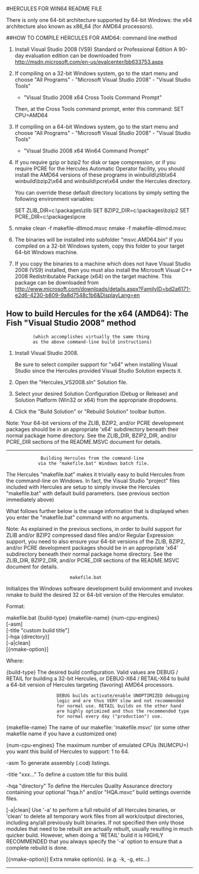 #HERCULES FOR WIN64 README FILE

There is only one 64-bit architecture supported by 64-bit Windows: the
x64 architecture also known as x86_64 (for AMD64 processors).

##HOW TO COMPILE HERCULES FOR AMD64: command line method

1. Install Visual Studio 2008 (VS9) Standard or Professional Edition
   A 90-day evaluation edition can be downloaded from
   http://msdn.microsoft.com/en-us/evalcenter/bb633753.aspx

2. If compiling on a 32-bit Windows system, go to the start menu and choose
   "All Programs" - "Microsoft Visual Studio 2008" - "Visual Studio Tools"
   - "Visual Studio 2008 x64 Cross Tools Command Prompt"

   Then, at the Cross Tools command prompt, enter this command:
   SET CPU=AMD64

3. If compiling on a 64-bit Windows system, go to the start menu and choose
   "All Programs" - "Microsoft Visual Studio 2008" - "Visual Studio Tools"
   - "Visual Studio 2008 x64 Win64 Command Prompt"

4. If you require gzip or bzip2 for disk or tape compression, or if you
   require PCRE for the Hercules Automatic Operator facility, you should
   install the AMD64 versions of these programs in winbuild\zlib\x64
   winbuild\bzip2\x64 and winbuild\pcre\x64 under the Hercules directory.

   You can override these default directory locations by simply setting
   the following environment variables:

     SET ZLIB_DIR=c:\packages\zlib
     SET BZIP2_DIR=c:\packages\bzip2
     SET PCRE_DIR=c:\packages\pcre

5. nmake clean -f makefile-dllmod.msvc
   nmake -f makefile-dllmod.msvc

6. The binaries will be installed into subfolder "msvc.AMD64.bin"
   If you compiled on a 32-bit Windows system, copy this folder
   to your target 64-bit Windows machine.

7. If you copy the binaries to a machine which does not have Visual
   Studio 2008 (VS9) installed, then you must also install the
   Microsoft Visual C++ 2008 Redistributable Package (x64)
   on the target machine. This package can be downloaded from
   http://www.microsoft.com/downloads/details.aspx?FamilyID=bd2a6171-e2d6-4230-b809-9a8d7548c1b6&DisplayLang=en


##              How to build Hercules for the x64 (AMD64): The Fish "Visual Studio 2008" method

              (which accomplishes virtually the same thing
              as the above command-line build instructions)



  1. Install Visual Studio 2008.

     Be sure to select compiler support for "x64" when installing Visual
     Studio since the Hercules provided Visual Studio Solution expects it.


  2. Open the "Hercules_VS2008.sln" Solution file.


  3. Select your desired Solution Configuration (Debug or Release) and
     Solution Platform (Win32 or x64) from the appropriate dropdowns.


  4. Click the "Build Solution" or "Rebuild Solution" toolbar button.



  Note: Your 64-bit versions of the ZLIB, BZIP2, and/or PCRE development
        packages should be in an appropriate 'x64' subdirectory beneath
        their normal package home directory. See the ZLIB_DIR, BZIP2_DIR,
        and/or PCRE_DIR sections of the README.MSVC document for details.


-------------------------------------------------------------------------------


                 Building Hercules from the command-line
                via the "makefile.bat" Windows batch file.


The Hercules "makefile.bat" makes it trivially easy to build Hercules from
the command-line on Windows.  In fact, the Visual Studio "project" files
included with Hercules are setup to simply invoke the Hercules "makefile.bat"
with default build parameters.  (see previous section immediately above)

What follows further below is the usage information that is displayed when
you enter the "makefile.bat" command with no arguments.

Note: As explained in the previous sections, in order to build support for
ZLIB and/or BZIP2 compressed dasd files and/or Regular Expression support,
you need to also ensure your 64-bit versions of the ZLIB, BZIP2, and/or
PCRE development packages should be in an appropriate 'x64' subdirectory
beneath their normal package home directory. See the ZLIB_DIR, BZIP2_DIR,
and/or PCRE_DIR sections of the README.MSVC document for details.



                            makefile.bat


 Initializes the Windows software development build envionment and invokes
 nmake to build the desired 32 or 64-bit version of the Hercules emulator.


 Format:


   makefile.bat  {build-type}  {makefile-name}  {num-cpu-engines}  \
                 [-asm]                                            \
                 [-title "custom build title"]                     \
                 [-hqa {directory}]                                \
                 [-a|clean]                                        \
                 [{nmake-option}]


 Where:

   {build-type}        The desired build configuration. Valid values are
                       DEBUG / RETAIL for building a 32-bit Hercules, or
                       DEBUG-X64 / RETAIL-X64 to build a 64-bit version
                       of Hercules targeting (favoring) AMD64 processors.

                       DEBUG builds activate/enable UNOPTIMIZED debugging
                       logic and are thus VERY slow and not recommended
                       for normal use. RETAIL builds on the other hand
                       are highly optimized and thus the recommended type
                       for normal every day ("production") use.

   {makefile-name}     The name of our makefile: 'makefile.msvc' (or some
                       other makefile name if you have a customized one)

   {num-cpu-engines}   The maximum number of emulated CPUs (NUMCPU=) you
                       want this build of Hercules to support: 1 to 64.

   -asm                To generate assembly (.cod) listings.

   -title "xxx..."     To define a custom title for this build.

   -hqa "directory"    To define the Hercules Quality Assurance directory
                       containing your optional "hqa.h" and/or "HQA.msvc"
                       build settings override files.

   [-a|clean]          Use '-a' to perform a full rebuild of all Hercules
                       binaries, or 'clean' to delete all temporary work
                       files from all work/output directories, including
                       any/all previously built binaries. If not specified
                       then only those modules that need to be rebuilt are
                       actually rebuilt, usually resulting in much quicker
                       build. However, when doing a 'RETAIL' build it is
                       HIGHLY RECOMMENDED that you always specify the '-a'
                       option to ensure that a complete rebuild is done.

   [{nmake-option}]    Extra nmake option(s).   (e.g. -k, -g, etc...)


-------------------------------------------------------------------------------
